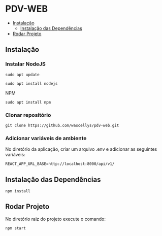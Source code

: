 # PDV-WEB

- [Instalação](#instalação)
  - [Instalação das Dependências ](#instalação-das-dependências)
- [Rodar Projeto](#rodar-projeto)



## Instalação

### Instalar NodeJS
```
sudo apt update
```

```
sudo apt install nodejs
```
NPM
```
sudo apt install npm
```


### Clonar repositório
```
git clone https://github.com/wascellys/pdv-web.git
```

### Adicionar variáveis de ambiente

No diretório da aplicação, criar um arquivo .env e adicionar as seguintes variáveis:
```
REACT_APP_URL_BASE=http://localhost:8000/api/v1/
```

## Instalação das Dependências
```
npm install
```


## Rodar Projeto
No diretório raiz do projeto execute o comando:
```
npm start
```
